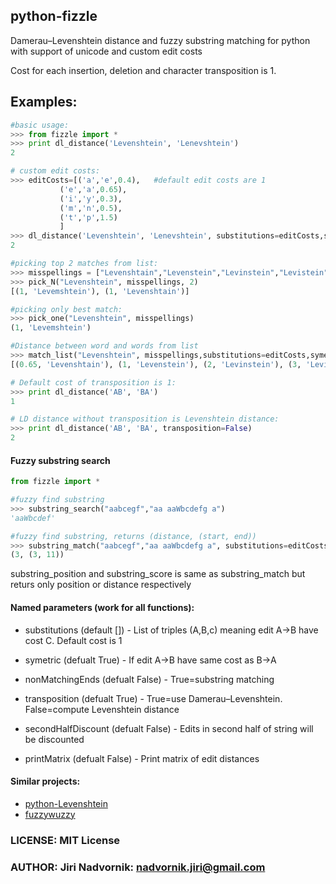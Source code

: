 ## python-fizzle

Damerau–Levenshtein distance and fuzzy substring matching for python with support of unicode and custom edit costs

Cost for each insertion, deletion and character transposition is 1.

## Examples:
```python
#basic usage:
>>> from fizzle import *
>>> print dl_distance('Levenshtein', 'Lenevshtein')
2

# custom edit costs:
>>> editCosts=[('a','e',0.4),	#default edit costs are 1
		   ('e','a',0.65),
		   ('i','y',0.3),
		   ('m','n',0.5),
		   ('t','p',1.5)
		   ]
>>> dl_distance('Levenshtein', 'Lenevshtein', substitutions=editCosts,symetric=False)
2

#picking top 2 matches from list:
>>> misspellings = ["Levenshtain","Levenstein","Levinstein","Levistein","Levenshtein"]
>>> pick_N("Levenshtein", misspellings, 2)
[(1, 'Levemshtein'), (1, 'Levenshtain')]

#picking only best match:
>>> pick_one("Levenshtein", misspellings)
(1, 'Levemshtein')

#Distance between word and words from list
>>> match_list("Levenshtein", misspellings,substitutions=editCosts,symetric=False)
[(0.65, 'Levenshtain'), (1, 'Levenstein'), (2, 'Levinstein'), (3, 'Levistein'), (1, 'Levemshtein')]

# Default cost of transposition is 1:
>>> print dl_distance('AB', 'BA')
1

# LD distance without transposition is Levenshtein distance:
>>> print dl_distance('AB', 'BA', transposition=False)
2
```

#### Fuzzy substring search
```python
from fizzle import *

#fuzzy find substring
>>> substring_search("aabcegf","aa aaWbcdefg a")
'aaWbcdef'

#fuzzy find substring, returns (distance, (start, end))
>>> substring_match("aabcegf","aa aaWbcdefg a", substitutions=editCosts)
(3, (3, 11))

```
substring_position and substring_score is same as substring_match but returs only position or distance respectively

#### Named parameters (work for all functions):
* substitutions (default []) - List of triples (A,B,c) meaning edit A->B have cost C. Default cost is 1

* symetric (defualt True) - If edit A->B have same cost as B->A 

* nonMatchingEnds (defualt False) - True=substring matching

* transposition (defualt True) -  True=use Damerau–Levenshtein. False=compute Levenshtein distance 

* secondHalfDiscount (defualt False) - Edits in second half of string will be discounted

* printMatrix (defualt False)	- Print matrix of edit distances

#### Similar projects:
* [python-Levenshtein](https://github.com/ztane/python-Levenshtein/)
* [fuzzywuzzy](https://github.com/seatgeek/fuzzywuzzy)

### LICENSE: MIT License
### AUTHOR: Jiri Nadvornik: nadvornik.jiri@gmail.com
